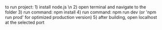 to run project:
    1) install node.js \n
    2) open terminal and navigate to the folder
    3) run command: npm install 
    4) run command: npm run dev (or 'npm run prod' for optimized production version)
    5) after building, open localhost at the selected port
